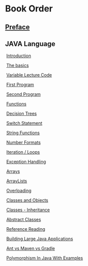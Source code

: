 # Book Order

## [Preface](javalanguage.md)

## JAVA Language

​	[Introduction](javaintro.md)

​	[The basics](javabasics.md)

​	[Variable Lecture Code](java_variable_lc.md)

​	[First Program](firstprogram.md)

​	[Second Program](secondprogram.md)

​	[Functions](functions.md)

​	[Decision Trees](decisiontrees.md)

​	[Switch Statement](switchstatement.md)

​	[String Functions](stringfunctions.md)

​	[Number Formats](numberformats.md)

​	[Iteration  /  Loops](iterationloops.md)

​	[Exception Handling](exceptionhandling.md)

​	[Arrays](arrays.md)

​	[ArrayLists](arraylists.md)

​	[Overloading](overloading)

​	[Classes and Objects](classesandobjects.md)

​	[Classes - Inheritance](classesinheritance.md)

​	[Abstract Classes](abstractclasses.md)

​	[Reference Reading](referencereading.md)

​		[Building Large Java Applications](buildinglargejavaapplications.md)

​		[Ant vs Maven vs Gradle](antvsmavenvsgradle.md)

​		[Polymorphism In Java With Examples](PolymorphismInJavaWithExamples.md)
